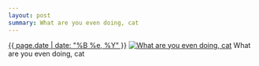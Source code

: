 ```yaml
---
layout: post
summary: What are you even doing, cat
---
```


<p>
  <time><a href="/431">{{ page.date | date: "%B %e, %Y" }}</a></time>
  <a href="/431"><img src="{{ site.assets_url }}/431-480.jpg" srcset="{{ site.assets_url }}/431-960.jpg 960w, {{ site.assets_url }}/431-720.jpg 720w, {{ site.assets_url }}/431-480.jpg 480w, {{ site.assets_url }}/431-240.jpg 240w" sizes="(min-width: 700px) 50vw, calc(100vw - 2rem)" alt="What are you even doing, cat" /></a>
  <span>What are you even doing, cat</span>
</p>
